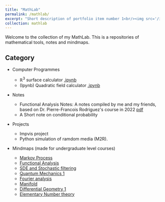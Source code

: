 ```yaml
---
title: "MathLab"
permalink: /mathlab/
excerpt: "Short description of portfolio item number 1<br/><img src='/images/500x300.png'>"
collection: mathlab
---
```


Welcome to the collection of my MathLab. This is a repositories of mathematical tools, notes and mindmaps.

## Category

- Computer Programmes
    - $\mathbb{R}^3$ surface calculator [.ipynb](/assets/MathLab/R%5E3_surface_Calc.ipynb)
    - (Ipynb) Quadratic field calculator [.ipynb](/assets/MathLab/Quadratic%20fields.ipynbb)

- Notes
    - Functional Analysis Notes: A notes compiled by me and my friends, based on Dr. Pierre-Francois Rodriguez's course in 2022 [pdf](/assets/MathLab/FA_Notes.pdf)
    - A Short note on conditional probability

- Projects
    - Impvis project
    - Python simulation of ramdom media (M2R).

- Mindmaps (made for undergraduate level courses)

    - [Markov Process](/assets/MathLab/MM_Markov%20Process.pdf)
    - [Functional Analysis](/assets/MathLab/MM_Functional%20Anaylsis.pdf)
    - [SDE and Stochastic filtering](/assets/MathLab/MM_SDE%20and%20Stochastic%20filtering.pdf)
    - [Quantum Mechanics 1](/assets/MathLab/MM_Quantum%20Mechanics.pdf)
    - [Fourier analysis](/assets/MathLab/MM_Fourier%20Analysis.pdf)
    - [Manifold](/assets/MathLab/MM_Manifold.pdf)
    - [Differential Geometry 1](/assets/MathLab/MM_Differential_Geometry_1.pdf)
    - [Elementary Number theory](/assets/MathLab/MM_Number%20Theory.pdf)